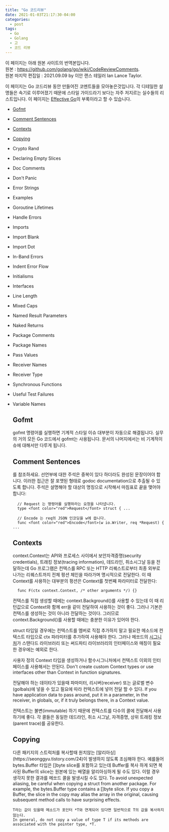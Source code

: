 ```yaml
---
title: "Go 코드리뷰"
date: 2021-01-03T21:17:30-04:00
categories:
  - post
tags:
  - Go
  - Golang
  - 고
  - 코드 리뷰
---
```


  이 페이지는 아래 원본 사이트의 번역본입니다.  
    원본 : https://github.com/golang/go/wiki/CodeReviewComments.  
    원본 마지막 편집일 : 2021.09.09 by 이안 랜스 테일러 Ian Lance Taylor.

이 페이지는 Go 코드리뷰 동안 만들어진 코멘트들을 모아놓은것입니다. 각 디테일한 설명들은 속기로 이루어졌기 때문에 스타일 가이드라기 보다는 자주 저지르는 실수들의 리스트입니다.
이 페이지는 [Effective Go](https://go.dev/doc/effective_go)의 부록이라고 할 수 있습니다.

- [Gofmt](#gofmt)
- [Comment Sentences](#commentsentences)
- [Contexts](#contexts)
- [Copying](#copying)
- Crypto Rand
- Declaring Empty Slices
- Doc Comments
- Don't Panic
- Error Strings
- Examples
- Goroutine Lifetimes
- Handle Errors
- Imports
- Import Blank
- Import Dot
- In-Band Errors
- Indent Error Flow
- Initialisms
- Interfaces
- Line Length
- Mixed Caps
- Named Result Parameters
- Naked Returns
- Package Comments
- Package Names
- Pass Values
- Receiver Names
- Receiver Type
- Synchronous Functions
- Useful Test Failures
- Variable Names

    <a name="gofmt">
      <h2>Gofmt</h2>
      gofmt 명령어를 실행하면 기계적 스타일 이슈 대부분이 자동으로 해결됩니다. 실무의 거의 모든 Go 코드에서 gofmt는 사용됩니다. 문서의 나머지에서는 비 기계적이슈에 대해서만 다루게 됩니다. 
    </a>

    <a name="commentsentences">
      <h2>Comment Sentences</h2> 
      <https://golang.org/doc/effective_go.html#commentary>를 참조하세요. 선언부에 대한 주석은 중복이 있다 하더라도 완성된 문장이어야 합니다. 이러한 접근은 잘 포맷된 형태로 godoc documentation으로 추출될 수 있도록 합니다. 주석은 설명해야 할 대상의 명칭으로 시작해서 마침표로 끝을 맺어야 합니다:

        // Request 는 명령어를 실행하라는 요청을 나타냅니다.
        type <font color="red">Request</font> struct { ...

        // Encode 는 req의 JSON 인코딩을 w에 씁니다.
        func <font color="red">Encode</font>(w io.Writer, req *Request) { ...

    </a>

    <a name="contexts"> 
      <h2>Contexts</h2>
      context.Context는 API와 프로세스 사이에서 보안자격증명(security credentials), 트래킹 정보(tracing information), 데드라인, 취소시그날 등을 전달하는데   
      Go 프로그램은 컨텍스를 RPC 또는 HTTP 리퀘스트로부터 최종 외부로 나가는 리퀘스트까지 전체 펑션 체인을 따라가며 명시적으로 전달한다.   
      이 때 Context를 사용하는 대부분의 펑션은 Context를 첫번째 파라미터로 전달한다:   
    
        func F(ctx context.Context, /* other arguments */) {}

    컨텍스를 직접 생성할 때에는 context.Background()를 사용할 수 있는데 이 때 리턴값으로 Context와 함께 err을 같이 전달하여 사용하는 것이 좋다. 
    그러나 기본은 컨텍스를 생성하는 것이 아니라 전달하는 것이다. 그러므로 context.Background()를 사용할 때에는 충분한 이유가 있어야 한다. 

    struct 타입일 경우에는 컨텍스트를 멤버로 직접 추가하지 말고 필요한 메소드에 컨텍스트 타입으로 ctx 파라미터를 추가하여 사용해야 한다. 그러나 
    메쏘드의 [시그니처](https://developer.mozilla.org/ko/docs/Glossary/Signature/Function)가 스탠다드 라이브러리 또는 써드파티 라이브러리의 인터페이스와 매칭이 필요한 경우에는 예외로 한다.

    사용자 정의 Context 타입을 생성하거나 함수시그니처에서 컨텍스트 이외의 인터페이스를 사용해서는 안된다.
    Don't create custom Context types or use interfaces other than Context in function signatures.

    전달해야 하는 데이타가 있을때 파마미터, 리시버(receiver) 또는 글로벌 변수(golbals)에 넣을 수 있고 필요에 따라 컨텍스트에 넣어 전달 할 수 있다. 
    If you have application data to pass around, put it in a parameter, in the receiver, in globals, or, if it truly belongs there, in a Context value.

    컨텍스트는 불변(immutable) 하기 때문에 컨텍스트를 다수의 콜에 전달해서 사용하기에 좋다. 각 콜들은 동일한 데드라인, 취소 시그날, 자격증명, 상위 트래킹 정보(parent trace)를 공유한다. 
    </a>
    
    <a name="copying">
      <h2>Copying</h2>
      다른 패키지의 스트럭처를 복사할때 원치않는 [알리아싱](https://seonggyu.tistory.com/24)이 발생하지 않도록 조심해야 한다. 예를들어 bytes.Buffer 타입은 []byte slice를 포함하고 있는데
      Buffer를 복사 하게 되면 복사된 Buffer의 slice는 원본에 있는 배열을 알리아싱하게 될 수도 있다. 이럴 경우 생각지 못한 결과를 메쏘드 콜을 발생시킬 수도 있다. 
      To avoid unexpected aliasing, be careful when copying a struct from another package. For example, the bytes.Buffer type contains a []byte slice. If you copy a Buffer, the slice in the copy may alias the array in the original, causing subsequent method calls to have surprising effects.   

      T라는 값이 있을때 메소드가 포인터 *T와 연계되어 있다면 일반적으로 T의 값을 복사하지 않는다. 
      In general, do not copy a value of type T if its methods are associated with the pointer type, *T.

    </a>
